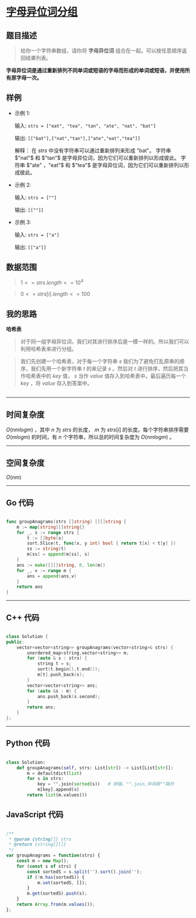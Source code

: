# [字母异位词分组](https://leetcode.cn/problems/group-anagrams/description/?envType=study-plan-v2&envId=top-100-liked)
## 题目描述 

> 给你一个字符串数组，请你将 **字母异位词** 组合在一起。可以按任意顺序返回结果列表。

**字母异位词是通过重新排列不同单词或短语的字母而形成的单词或短语，并使用所有原字母一次。**


## 样例

- 示例 1:
  
    输入: `strs = ["eat", "tea", "tan", "ate", "nat", "bat"]`

    输出: `[["bat"],["nat","tan"],["ate","eat","tea"]]`

    解释：
    在 $strs$ 中没有字符串可以通过重新排列来形成 "bat"。
    字符串 $"nat"$ 和 $"tan"$ 是字母异位词，因为它们可以重新排列以形成彼此。
    字符串 $"ate" ，"eat"$ 和 $"tea"$ 是字母异位词，因为它们可以重新排列以形成彼此。

- 示例 2:
  
    输入: `strs = [""]`

    输出: `[[""]]`

- 示例 3:
  
    输入: `strs = ["a"]`

    输出: `[["a"]]`




## 数据范围
> $1 <= strs.length <= 10^4$

> $0 <= strs[i].length <= 100$




## 我的思路

**哈希表**

> 对于同一组字母异位词，我们对其进行排序后是一模一样的。所以我们可以利用哈希表来进行分组。

> 我们先创建一个哈希表，对于每一个字符串 $s$ 我们为了避免打乱原串的顺序，我们先用一个新字符串 $t$ 的来记录 $s$ 。然后对 $t$ 进行排序，然后把其当作哈希表中的 $key$ 值， $s$ 当作 $value$ 值存入到哈希表中。最后遍历每一个 $key$ ，将 $value$ 存入到答案中。

##
---

## 时间复杂度

$O(nmlogm)$ ，其中 $n$ 为 $strs$ 的长度， $m$ 为 $strs[i]$ 的长度。每个字符串排序需要 $O(mlogm)$ 的时间，有 $n$ 个字符串，所以总的时间复杂度为 $O(nmlogm)$ 。

---

## 空间复杂度

$O(nm)$

---

## Go 代码

```Go

func groupAnagrams(strs []string) [][]string {
    m := map[string][]string{}
    for _, s := range strs {
        t := []byte(s)
        sort.Slice(t, func(x, y int) bool { return t[x] < t[y] })
        ss := string(t)
        m[ss] = append(m[ss], s)
    }
    ans := make([][]string, 0, len(m))
    for _, v := range m {
        ans = append(ans,v)
    }
    return ans
}


```
---

## C++ 代码

```C++

class Solution {
public:
    vector<vector<string>> groupAnagrams(vector<string>& strs) {
        unordered_map<string,vector<string>> m;
        for (auto & s : strs) {
            string t = s;
            sort(t.begin(),t.end());
            m[t].push_back(s);
        }
        vector<vector<string>> ans;
        for (auto &s : m) {
            ans.push_back(s.second);
        }
        return ans;
    }
};


```
---
## Python 代码

```Python

class Solution:
    def groupAnagrams(self, strs: List[str]) -> List[List[str]]:
        m = defaultdict(list)
        for s in strs:
            key = "".join(sorted(s))   # 拼接，"".join,中间用""隔开
            m[key].append(s)
        return list(m.values())


```



## JavaScript 代码

```JavaScript

/**
 * @param {string[]} strs
 * @return {string[][]}
 */
var groupAnagrams = function(strs) {
    const m = new Map();
    for (const s of strs) {
        const sortedS = s.split('').sort().join('');
        if (!m.has(sortedS)) {
            m.set(sortedS, []);
        }
        m.get(sortedS).push(s);
    }
    return Array.from(m.values());
};

```
